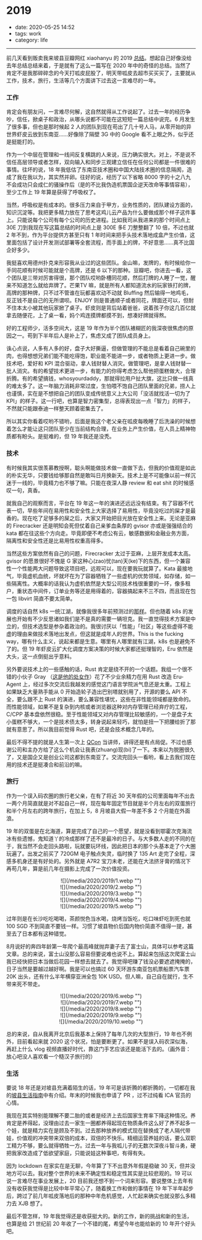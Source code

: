 # 2019

- date: 2020-05-25 14:52
- tags: work
- category: life

-------------------

前几天看到贩卖我来坡县豆瓣网红 xiaohanyu 的 2019 [总结](https://xiaohanyu.me/posts/2020-04-18-2019-summary/)。想起自己好像没给去年总结总结来着，于是就有了这么一篇写在 2020 年中的奇怪的总结。当然了肯定不是我那碎碎念的今天打呱皮屁股了，明天带呱皮去超市买买买了，主要就从工作，技术，旅行，生活等几个方面讲下过去这一言难尽的一年。

### 工作

肯定会有朋友问，一言难尽何解，这自然就得从工作说起了。过去一年的经历争吵，信任，掀桌子和政治，从哪头说都不可能在这短短一篇总结中说完。6 月发生了很多事，但也是那时候起 2 人的团队到现在苟出了几十号人马，从零开始的异世界虾皮云放到东南亚……好像除了隔壁 3G 中的 Google 看不上眼之外，似乎还是挺能打的。

作为一个中层在管理和一线间反复横跳的人来说，压力确实很大。对上，不是说不信任高层领导或者怎样，双向输入和同步三观建立信任在任何公司都是一件很难的事情。往坏的说，18 年我低估了东南亚技术圈和中国大陆技术圈的信息隔阂，造成了我在我以为，其实然并卵。往好的说，经历了以下省略 8000 字的十之八九不会成功只会成仁的骚操作后（是的不比我伪造机票国企逆天改命等事情容易），至少工作上 19 年算是获得了呼吸权了。

当然，呼吸权是有成本的。很多压力来自于甲方，业务性质的，团队建设方面的，知识沉淀等。我把更多精力放在了思考这鸡儿云产品为什么要做成那个样子这件事上。只能说每个公司有每个公司的历史进程。比如我司从我进来的那个时间点上 30E 刀到我现在写这篇总结的时间点上是 300E 多E 刀整整翻了 10 倍，不过也就 2 年不到，作为平台提供方甚至只有 1 年时间来把手头技术落地成盒产生价值，这里面包括了设计开发测试部署等全套流程，而手面上的牌，不好意思……真不比国企好多少。

我挺喜欢用德州扑克来形容我从业过的这些团队。金山嘛，发牌的，有时候给你一手同花顺有时候可能就是个高牌，还是 6 以下的那种。豆瓣吧，你进去一看，这个团队是三带对厉害得很，那个团队哎哟卧槽同花顺，然后打牌的人睡了一觉，醒来不知道怎么就给弃牌了。芒果TV 嘛，就是所有人都知道流水的玩家铁打的牌，高牌的那种牌，只不过不管谁在玩都喜欢动不动就 Bluffing 然后输得一地鸡毛，反正钱不是自己的无所谓呗。ENJOY 则是普通顺子或者同花，牌面还可以，但耐不住本太小被其他玩家掀了桌子。虾皮则是背后站着爸爸，说着孩子你这几百亿就拿去随便花，上了桌一看，妈个鸡连摸牌都摸不到，想凑好牌就得熬。

好的工程师少，活多空间大，这是 19 年作为半个团队裱糊匠的我深夜很焦虑的原因之一。苟到下半年后人是补上了，焦虑又成了团队成员身上。

诛心点说，人多有人多的好，盘子大好撕逼，但做管理的不能总是看着自己碗里的肉，也得想想兄弟们能不能吃得饱，职业能不能进一步，或者物质上更进一步。做技术吧，爱好和 KPI 混合驱动，拿人钱财替人消灾。做管理吧，是拿人钱财替一批人消灾。有的希望技术更进一步，有能力的你得考虑怎么帮他把蛋糕做大，合理折腾。有的希望搞钱，whosyourdaddy，那就得拉用户扯大旗，这比只做一线真的难太多了。这一年脑力消耗非常过度，生怕喂不饱自己团队里面的兄弟，捞人上也谨慎，实在是不想把自己的团队变成传统意义上大公司「没活就找活一切为了 KPI」的样子。这一行吧，也算是智力密集型，总得表现出一点「智力」的样子，不然就只能跟泰迪一样整天顾着密集去了。

所以其实你看着哎哟不错哟，后面是我这个老父亲在呱皮每晚睡了后洗澡的时候想着怎么才能让这只团队至少在当前结构合理，在业务上产生价值，在人员上精神物质都有盼头。是挺难的，但 19 年我还是没秃。

### 技术

有时候我其实很羡慕教授啊，聪头啊能做技术做一直做下去，但我的价值观是如此的朴实无华，只要钱给够那自然是敢叫日月换新天。技术上是不可能像以前一样沉迷于一线的，毕竟精力也不够了嘛。只能在夜深人静 review 和 eat shit 的时候感叹一句，真香。

就我自己的观察而言，平台在 19 年这一年的演进还远远没有结束。有了容器不代表一切，早些年间在易用性和安全性上大家选择了易用性，毕竟没吃过的屎才是最香的。现在吃了足够多的屎之后，大家又开始把目光放在安全性上来。无论是亚麻的 Firecracker 还是明知会死但仗着自己亲爹血条厚的 gvisor 亦或是强强结合的 kata 都在往这些个方向走。毕竟即便不考虑公有云，敏感数据和金融业务方面，隔离性和安全性还是比易用性权重高得多。

当然这些方案依然有自己的问题，Firecracker 太过于亚麻，上层开发成本太高。gvisor 的愿景很好不愧是 G 家这种心(zao)忧(tan)天(ke)下的东西，但一个兼容性一个性能两大问题导致这项目吧，远观可以，现在要我玩就算了。Kata 最接地气，毕竟虚机血统，坏就坏在为了容器牺牲了一些虚机的优势领域，如存储，如一些隔离性。大概率的话我认为虚机依然是大型公司技术栈很重要的一环，像多租户，重状态中间件，订单业务等还是用得着的，容器搞起来不三不四，而且现在包一包 libvirt 简直不要太简单。

调度的话自然 k8s 一统江湖，就像我很多年前预测过的[那样](http://mp.weixin.qq.com/s?__biz=Mzg4MDEwOTcxMw==&mid=2247483659&idx=1&sn=c2daaa7f207d8f613d811751f1930e13&chksm=cf7b70f5f80cf9e37a1569958aa6d11cc0087329fa4a8109a2595550b459911512d89229fb73&scene=21#wechat_redirect)。但也随着 k8s 的发展也开始有不少反思诸如我们是不是真的需要一辆坦克。我一直觉得技术方案是中立的，但技术选型是参杂着政治的。我很讨厌以「性能」「社区」等这些虚得不能虚的理由来做技术落地出发点，但这就是成年人的世界。This is the fucking way，哪有什么主义，说起来都是生意。哪里有人哪里就有江湖，k8s 也是避免不了的。但 19 年虾皮云扩大化调度方案决策的时候大家都还挺理智的，Eru 依然是大头，这一点倒挺出乎意料。

另外要说技术上的一些感触的话，Rust 肯定是绕不开的一个话题。我组一个很不错的小伙子 Gray （[这是他的处女作](http://mp.weixin.qq.com/s?__biz=Mzg4MDEwOTcxMw==&mid=2247483726&idx=1&sn=427936ff0282a5574555c523ad969fd8&chksm=cf7b70b0f80cf9a6ce01fbf8eb1277b6de27e1355e86dd71b081942f606d79e347b89fc3afd2&scene=21#wechat_redirect)）花了不少业余精力在用 Rust 改造 Eru-Agent 上，经过多次交流后我越发的感觉这门语言学院派气息还是太重。工程上如果缺乏大量熟手能从 0 开始造轮子造出巴别塔就别用了，开源的要么 API 不全，要么跟不上 Rust 的演进，要么兼容性堪忧，这些在非性能领域都是致命的。而性能领域，如果不是复杂到内核或者浏览器这种对内存管理已经弃疗的工程，C/CPP 基本盘依然很稳。至于性能领域又对内存管理比较敏感的，一个是盘子太小蛋糕不够大，一个是技术债太多，转身说起来轻巧，就怕是扭一下把腰给折了那就有意思了。所以我目前觉得 Rust 吧，还是会技术概念几年的。

最后不得不提的就是人生第一次上 [QCon](http://mp.weixin.qq.com/s?__biz=Mzg4MDEwOTcxMw==&mid=2247483702&idx=1&sn=f0664b24de8e080ad0e73b413974ada8&chksm=cf7b70c8f80cf9de72cbb7a73400f6037ed86ac74d07bcaee4a963765fd3dfefdac38ba0f648&scene=21#wechat_redirect) 当讲师，讲得还是有点局促。不过也感谢公司和主办方给了这么个机会让我表(zhuang)现(bi)了一下。本来以为脱圈很久了，又是国企又是创业公司这都到东南亚了。交流完回头一看哟，看上去我们现在用的技术还是挺凑合和前沿的嘛。

### 旅行

作为一个误入码农圈的旅行老父亲，在有了将近 30 天年假的公司里面每年不出去一两个月简直就是对不起自己一样，现在每年固定节目就是半个月左右的双蛋旅行和半个月左右的跨年旅行，在加上 5，8 月坡县大假一年差不多 2 个月能在外面浪。

19 年的双蛋是在北海道，算是完成了自己的一个愿望，就是没看到鄂霍次克海流冰有些遗憾，鬼知道丫的冷成那样了还不是最冷的日子。与大多数人走的不同的在于，我当然不会走回头路啦，玩就要玩环线，因此把日本的那个头基本走了个大圈玩遍了。出发之前买了 720GM 电子触点失灵，临时换了 135 Art 走完了全程，深感多机身还是有好处的。另外就是 A7R2 宝刀未老，还能在大法挤牙膏的情况下再苟几年，算是前几年在摄影上完成了一次价值投资。

<center>![](/media/2020/2019/1.webp "")</center>
<center>![](/media/2020/2019/2.webp "")</center>
<center>![](/media/2020/2019/3.webp "")</center>
<center>![](/media/2020/2019/4.webp "")</center>
<center>![](/media/2020/2019/5.webp "")</center>

过年则是在长沙吃吃喝喝，茶颜悦色当水喝，烧烤当饭吃，吃口味虾吃到死也就 100 SGD 不到简直不要钱一样。习惯了坡县物价后国内物价简直不值得一提，甚至去了日本都有这种错觉。

8月说好的奔四年龄第一年爬个最高峰就抛弃妻子去了富士山，具体可以参考这篇文章。总的来说，富士山没那么容易但要说难也说不上。算起来包括这次爬富士山我已经快把日本当做后花园一样想去就去了。我觉得吧赚了钱没必要遮遮掩掩的，日子当然是要越过越好啊。我是可以也搞过 60 天环游东南亚包机票船票汽车票 20K 出头，还有什么半年横穿亚洲全包 10K USD。但人嘛，自己自在就行，生不带来死不带走。

<center>![](/media/2020/2019/6.webp "")</center>
<center>![](/media/2020/2019/7.webp "")</center>
<center>![](/media/2020/2019/8.webp "")</center>
<center>![](/media/2020/2019/9.webp "")</center>
<center>![](/media/2020/2019/10.webp "")</center>

总的来说，自从我离开北京后我基本上保持了每年几次的大型旅行，19 年也不例外，目前看起来就 2020 这个状况，怕是要断更了。如果不是误入码农深似海，再赶上什么 vlog 视频直播好时代，靠这门手艺应该还是能活下去的。（画外音：放心吧没人喜欢看一个糙汉子旅行的）

### 生活

要说 18 年还是对坡县充满着陌生的话，19 年可是该折腾的都折腾的，一切都在我的[坡县生活指南](http://mp.weixin.qq.com/s?__biz=Mzg4MDEwOTcxMw==&mid=2247483707&idx=1&sn=a0fa8fc06e46773af4efe3efbc91932c&chksm=cf7b70c5f80cf9d3cc94451ab1782a5b32cb3c8a2b94ebb12609da57c0440046bcd7eaaf78ad&scene=21#wechat_redirect)中有介绍。年末的时候我也申请了 PR ，过不过纯看 ICA 官员的心情。

我现在其实特别能理解不要二胎的或者是经济上去后国家生育率下降这种情况。养肯定是养得起，没理由过去一家生一圈都养得起现在物质条件这么好了养不起多一个娃，就是精力实在是顾及不到。过去那种放养的模式现在替换成了老人隔代带娃，价值观的冲突带来双倍的成本，双倍的不快乐。精细运营养娃的话，要么双职工精力不够，要么就得牺牲一方。过去一年与我呱儿子的无数次深夜斗智斗勇，硬把我家改造成了低欲望家庭，只能说娃这种事吧，有得有失。

因为 lockdown 在家实在是无聊，今年算了下不出意外年假是稳破 30 天，但并没地方可以去。我对整个世界的未来不确定性和稳定性其实是比较悲观的。19 可以说一言难尽在事业发展上，20 目前我还想不到一个词来形容。要说整体上去年有没有收获我觉得是比较中年平常心了，随着换工作和做的事情在 19 年下半年起步后，跨过了前几年呱皮落地后的那种中年危机感觉，人忙起来确实也就没那么多精力去 XJB 想了。

最后不管怎样，19 年我觉得还是收获挺大的。新的工作，新的挑战和新的生活，也算是给 21 世纪前 20 年收了一个不错的尾，希望今年也能给新的 10 年开个好头吧。
